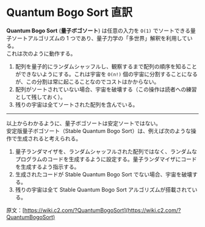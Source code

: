 # Quantum Bogo Sort 直訳

**Quantum Bogo Sort** (**量子ボゴソート**) は任意の入力を `O(1)` でソートできる量子ソートアルゴリズムの 1 つであり、量子力学の「多世界」解釈を利用している。  
これは次のように動作する。

1. 配列を量子的にランダムシャッフルし、観察するまで配列の順序を知ることができないようにする。これは宇宙を `O(n!)` 個の宇宙に分割することになるが、この分割は常に起こることなのでコストはかからない。
2. 配列がソートされていない場合、宇宙を破壊する（この操作は読者への練習として残しておく）。
3. 残りの宇宙は全てソートされた配列を含んでいる。

---

以上からわかるように、量子ボゴソートは安定ソートではない。  
安定版量子ボゴソート（Stable Quantum Bogo Sort）は、例えば次のような操作で生成されると考えられる。

1. 量子ランダマイザを、ランダムシャッフルされた配列ではなく、ランダムなプログラムのコードを生成するように設定する。量子ランダマイザにコードを生成するよう指示する。
2. 生成されたコードが Stable Quantum Bogo Sort でない場合、宇宙を破壊する。
3. 残りの宇宙は全て Stable Quantum Bogo Sort アルゴリズムが搭載されている。


原文：[https://wiki.c2.com/?QuantumBogoSort](https://wiki.c2.com/?QuantumBogoSort)
